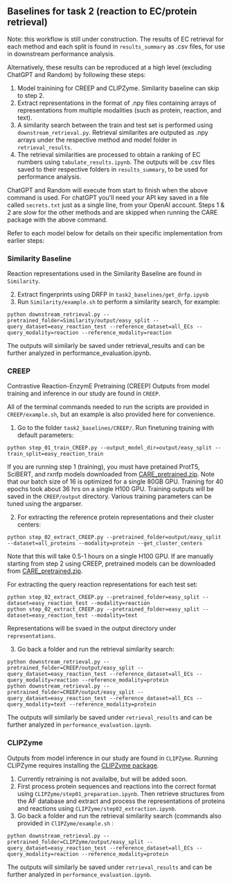 ## Baselines for task 2 (reaction to EC/protein retrieval)
Note: this workflow is still under construction. The results of EC retrieval for each method and each split is found in `results_summary` as .csv files, for use in downstream performance analysis. 

Alternatively, these results can be reproduced at a high level (excluding ChatGPT and Random) by following these steps: 

1. Model trainining for CREEP and CLIPZyme. Similarity baseline can skip to step 2.
2. Extract representations in the format of .npy files containing arrays of representations from multiple modalities (such as protein, reaction, and text).
3. A similarity search between the train and test set is performed using `downstream_retrieval.py`. Retrieval similarites are outputed as .npy arrays under the respective method and model folder in `retrieval_results`.
4. The retrieval similarities are processed to obtain a ranking of EC numbers using `tabulate_results.ipynb`. The outputs will be .csv files saved to their respective folders in `results_summary`, to be used for performance analysis.  

ChatGPT and Random will execute from start to finish when the above command is used. For chatGPT you'll need your API key saved in a file called `secrets.txt` just as a single line, from your OpenAI account. Steps 1 & 2 are slow for the other methods and are skipped when running the CARE package with the above command.

Refer to each model below for details on their specific implementation from earlier steps:

### Similarity Baseline
Reaction representations used in the Similarity Baseline are found in `Similarity`.

2. Extract fingerprints using DRFP in `task2_baselines/get_drfp.ipynb`
3. Run `Similarity/example.sh` to perform a similarity search, for example:
```
python downstream_retrieval.py --pretrained_folder=Similarity/output/easy_split --query_dataset=easy_reaction_test --reference_dataset=all_ECs --query_modality=reaction --reference_modality=reaction
```
The outputs will similarly be saved under retrieval_results and can be further analyzed in performance_evaluation.ipynb.

### CREEP
Contrastive Reaction-EnzymE Pretraining (CREEP)
Outputs from model training and inference in our study are found in `CREEP`.

All of the terminal commands needed to run the scripts are provided in `CREEP/example.sh`, but an example is also provided here for convenience.

1. Go to the folder `task2_baselines/CREEP/`. Run finetuning training with default parameters:
```
python step_01_train_CREEP.py --output_model_dir=output/easy_split --train_split=easy_reaction_train
```

If you are running step 1 (training), you must have pretained ProtT5, SciBERT, and rxnfp models downloaded from [CARE_pretrained.zip](https://zenodo.org/records/12207966). Note that our batch size of 16 is optimized for a single 80GB GPU. Training for 40 epochs took about 36 hrs on a single H100 GPU. Training outputs will be saved in the `CREEP/output` directory. Various training parameters can be tuned using the argparser.

2. For extracting the reference protein representations and their cluster centers: 
```
python step_02_extract_CREEP.py --pretrained_folder=output/easy_split --dataset=all_proteins --modality=protein --get_cluster_centers
```

Note that this will take 0.5-1 hours on a single H100 GPU. If are manually starting from step 2 using CREEP, pretrained models can be downloaded from [CARE_pretrained.zip](https://zenodo.org/records/12207966).

For extracting the query reaction representations for each test set: 
```
python step_02_extract_CREEP.py --pretrained_folder=easy_split --dataset=easy_reaction_test --modality=reaction
python step_02_extract_CREEP.py --pretrained_folder=easy_split --dataset=easy_reaction_test --modality=text
```
Representations will be svaed in the output directory under `representations`.

3. Go back a folder and run the retrieval similarity search:
```
python downstream_retrieval.py --pretrained_folder=CREEP/output/easy_split --query_dataset=easy_reaction_test --reference_dataset=all_ECs --query_modality=reaction --reference_modality=protein
python downstream_retrieval.py --pretrained_folder=CREEP/output/easy_split --query_dataset=easy_reaction_test --reference_dataset=all_ECs --query_modality=text --reference_modality=protein
```
The outputs will similarly be saved under `retrieval_results` and can be further analyzed in `performance_evaluation.ipynb`.

### CLIPZyme
Outputs from model inference in our study are found in `CLIPZyme`. Running CLIPZyme requires installing the [CLIPZyme package](https://github.com/pgmikhael/clipzyme).

 1. Currently retraining is not availalbe, but will be added soon.
 2. First process protein sequences and reactions into the correct format using `CLIPZyme/step01_preparation.ipynb`. Then retrieve structures from the AF database and extract and process the representations of proteins and reactions using `CLIPZyme/step02_extraction.ipynb`.
 3. Go back a folder and run the retrieval similarity search (commands also provided in `ClIPZyme/example.sh` :
```
python downstream_retrieval.py --pretrained_folder=CLIPZyme/output/easy_split --query_dataset=easy_reaction_test --reference_dataset=all_ECs --query_modality=reaction --reference_modality=protein
```

The outputs will similarly be saved under `retrieval_results` and can be further analyzed in `performance_evaluation.ipynb`.
